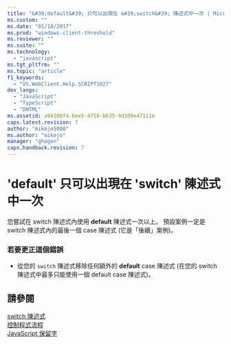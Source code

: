 ```yaml
---
title: "&#39;default&#39; 只可以出現在 &#39;switch&#39; 陳述式中一次 | Microsoft Docs"
ms.custom: ""
ms.date: "01/18/2017"
ms.prod: "windows-client-threshold"
ms.reviewer: ""
ms.suite: ""
ms.technology: 
  - "javascript"
ms.tgt_pltfrm: ""
ms.topic: "article"
f1_keywords: 
  - "VS.WebClient.Help.SCRIPT1027"
dev_langs: 
  - "JavaScript"
  - "TypeScript"
  - "DHTML"
ms.assetid: a94100f4-6ee5-4759-b635-9d309e47111e
caps.latest.revision: 7
author: "mikejo5000"
ms.author: "mikejo"
manager: "ghogen"
caps.handback.revision: 7
---
```

# &#39;default&#39; 只可以出現在 &#39;switch&#39; 陳述式中一次
您嘗試在 switch 陳述式內使用 **default** 陳述式一次以上。  預設案例一定是 switch 陳述式內的最後一個 case 陳述式 \(它是「後續」案例\)。  
  
### 若要更正這個錯誤  
  
-   從您的 `switch` 陳述式移除任何額外的 **default** case 陳述式 \(在您的 switch 陳述式中最多只能使用一個 default case 陳述式\)。  
  
## 請參閱  
 [switch 陳述式](../../javascript/reference/switch-statement-javascript.md)   
 [控制程式流程](../../javascript/controlling-program-flow-javascript.md)   
 [JavaScript 保留字](../../javascript/reference/javascript-reserved-words.md)